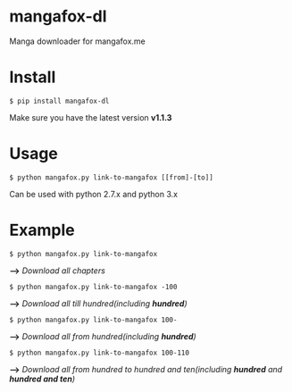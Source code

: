 # mangafox-dl
Manga downloader for mangafox.me

# **Install**
    $ pip install mangafox-dl
    
Make sure you have the latest version **v1.1.3**

# **Usage**
    $ python mangafox.py link-to-mangafox [[from]-[to]]
    
Can be used with python 2.7.x and python 3.x

# **Example**
    $ python mangafox.py link-to-mangafox
**-->** *Download all chapters*

    $ python mangafox.py link-to-mangafox -100
**-->** *Download all till hundred(including **hundred**)*

    $ python mangafox.py link-to-mangafox 100-
**-->** *Download all from hundred(including **hundred**)*

    $ python mangafox.py link-to-mangafox 100-110
**-->** *Download all from hundred to hundred and ten(including **hundred** and **hundred and ten**)*
